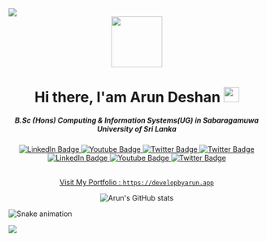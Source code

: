 

<img src="https://camo.githubusercontent.com/2d97fc6917462d31a885631ec887824db6974df46eccea2ae131ff3ece798a0a/68747470733a2f2f63617073756c652d72656e6465722e76657263656c2e6170702f6170693f747970653d776176696e6726636f6c6f723d6772616469656e7426746578743d48656c6c6f21266865696768743d3130302673656374696f6e3d686561646572" />

<div id="header" align="center">
  <img src="https://media.giphy.com/media/M9gbBd9nbDrOTu1Mqx/giphy.gif" width="100"/>
</div>

<h1 align="center">
  Hi there, I'am Arun Deshan
  <img src="https://media.giphy.com/media/hvRJCLFzcasrR4ia7z/giphy.gif" width="30px"/>
</h1>

<h5 align="center">
  B.Sc (Hons) Computing & Information Systems(UG) in Sabaragamuwa University of Sri Lanka
</h5>

<div id="badges" align="center">
  <a href="your-linkedin-URL">
    <img src="https://img.shields.io/badge/LinkedIn-blue?style=for-the-badge&logo=linkedin&logoColor=white" alt="LinkedIn Badge"/>
  </a>
  <a href="your-youtube-URL">
    <img src="https://img.shields.io/badge/YouTube-red?style=for-the-badge&logo=youtube&logoColor=white" alt="Youtube Badge"/>
  </a>
  <a href="your-twitter-URL">
    <img src="https://img.shields.io/badge/Twitter-blue?style=for-the-badge&logo=twitter&logoColor=white" alt="Twitter Badge"/>
  </a>
    <a href="your-twitter-URL">
    <img src="https://img.shields.io/badge/Medium-12100E?style=for-the-badge&logo=medium&logoColor=white" alt="Twitter Badge"/>
  </a>
  <a href="your-linkedin-URL">
    <img src="https://img.shields.io/badge/Facebook-%231877F2.svg?style=for-the-badge&logo=Facebook&logoColor=white" alt="LinkedIn Badge"/>
  </a>
  <a href="your-youtube-URL">
    <img src="https://img.shields.io/badge/Instagram-%23E4405F.svg?style=for-the-badge&logo=Instagram&logoColor=white" alt="Youtube Badge"/>
  </a>
  <a href="your-twitter-URL">
    <img src="https://img.shields.io/badge/WhatsApp-25D366?style=for-the-badge&logo=whatsapp&logoColor=white" alt="Twitter Badge"/>

</div>

<div align="center">
  <img src="https://komarev.com/ghpvc/?username=deshan68&style=flat-square&color=blue" alt=""/>
</div>

<br/>

<div align="center">
  <span>   
   
   Visit My Portfolio  :  [`https://developbyarun.app`](https://developbyarun-portfolio.netlify.app/) 
   
  </span>
</div>

<div align="center">
  
  ![Arun's GitHub stats](https://github-readme-stats.vercel.app/api?username=deshan68&show_icons=true&theme=radical)
  
</div>

<div>

  ![Snake animation](https://github.com/thepiyushmalhotra/thepiyushmalhotra/blob/output/github-contribution-grid-snake.svg)
  
</div>


<img src="https://camo.githubusercontent.com/b867e04377eea646939445ce4e0565253428256abc39c6d32d7b67aab3160d18/68747470733a2f2f63617073756c652d72656e6465722e76657263656c2e6170702f6170693f747970653d776176696e6726636f6c6f723d6772616469656e74266865696768743d3130302673656374696f6e3d666f6f746572" />






